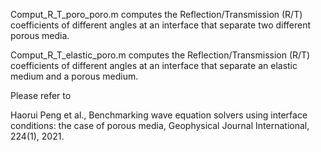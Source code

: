 Comput_R_T_poro_poro.m computes the Reflection/Transmission (R/T) coefficients of different angles at an interface that separate two different porous media.

Comput_R_T_elastic_poro.m computes the Reflection/Transmission (R/T) coefficients of different angles at an interface that separate an elastic medium and a porous medium.

Please refer to 

Haorui Peng et al., Benchmarking wave equation solvers using interface conditions: the
case of porous media, Geophysical Journal International, 224(1), 2021.
